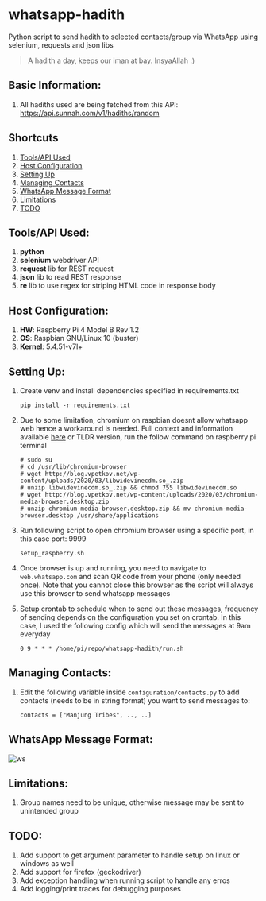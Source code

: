 # whatsapp-hadith
Python script to send hadith to selected contacts/group via WhatsApp using selenium, requests and json libs

> A hadith a day, keeps our iman at bay. InsyaAllah :)

## Basic Information:
1. All hadiths used are being fetched from this API: https://api.sunnah.com/v1/hadiths/random

## Shortcuts
1. [Tools/API Used](#toolsapi-used)
2. [Host Configuration](#host-configuration)
3. [Setting Up](#setting-up)
4. [Managing Contacts](#managing-contacts)
5. [WhatsApp Message Format](#whatsapp-message-format)
6. [Limitations](#limitations)
7. [TODO](#todo)

## Tools/API Used:
1. **python**
2. **selenium** webdriver API
3. **request** lib for REST request
4. **json** lib to read REST response
5. **re** lib to use regex for striping HTML code in response body

## Host Configuration:
1. **HW**: Raspberry Pi 4 Model B Rev 1.2
2. **OS**: Raspbian GNU/Linux 10 (buster)
3. **Kernel**: 5.4.51-v7l+

## Setting Up:
1. Create venv and install dependencies specified in requirements.txt
   ```
   pip install -r requirements.txt
   ```
2. Due to some limitation, chromium on raspbian doesnt allow whatsapp web hence a workaround is needed. Full context and information available [here](https://blog.vpetkov.net/2019/07/12/netflix-and-spotify-on-a-raspberry-pi-4-with-latest-default-chromium/)
   or TLDR version, run the follow command on raspberry pi terminal
   ```
   # sudo su
   # cd /usr/lib/chromium-browser
   # wget http://blog.vpetkov.net/wp-content/uploads/2020/03/libwidevinecdm.so_.zip
   # unzip libwidevinecdm.so_.zip && chmod 755 libwidevinecdm.so
   # wget http://blog.vpetkov.net/wp-content/uploads/2020/03/chromium-media-browser.desktop.zip
   # unzip chromium-media-browser.desktop.zip && mv chromium-media-browser.desktop /usr/share/applications
   ```
3. Run following script to open chromium browser using a specific port, in this case port: 9999
   ```
   setup_raspberry.sh
   ```
4. Once browser is up and running, you need to navigate to `web.whatsapp.com` and scan QR code from your phone (only needed once). Note that you cannot close this browser as the script will always use this browser to send whatsapp messages

5. Setup crontab to schedule when to send out these messages, frequency of sending depends on the configuration you set on crontab. In this case, I used the following config which will send the messages at 9am everyday
   ```
   0 9 * * * /home/pi/repo/whatsapp-hadith/run.sh
   ```
 
## Managing Contacts:
1. Edit the following variable inside `configuration/contacts.py` to add contacts (needs to be in string format) you want to send messages to:
   ```
   contacts = ["Manjung Tribes", .., ..]
   ```

## WhatsApp Message Format:
![ws](https://i.imgur.com/QAj2suM.png)
   
## Limitations:
1. Group names need to be unique, otherwise message may be sent to unintended group

## TODO: 
1. Add support to get argument parameter to handle setup on linux or windows as well
2. Add support for firefox (geckodriver)
3. Add exception handling when running script to handle any erros
4. Add logging/print traces for debugging purposes
